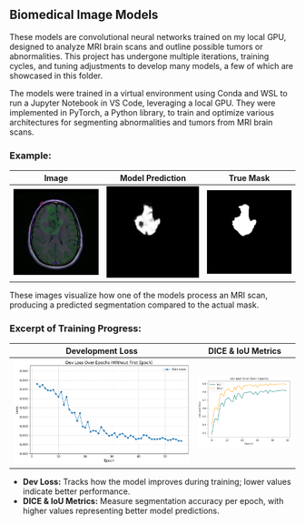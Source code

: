 ## Biomedical Image Models

These models are convolutional neural networks trained on my local GPU, designed to analyze MRI brain scans and outline possible tumors or abnormalities. This project has undergone multiple iterations, training cycles, and tuning adjustments to develop many models, a few of which are showcased in this folder.

The models were trained in a virtual environment using Conda and WSL to run a Jupyter Notebook in VS Code, leveraging a local GPU. They were implemented in PyTorch, a Python library, to train and optimize various architectures for segmenting abnormalities and tumors from MRI brain scans.

### Example:
| Image | Model Prediction | True Mask |
|--------|-----------------|-----------|
| ![Input Image](Image.png) | ![Prediction](prediction.png) |  ![Mask](testmask.png) |

These images visualize how one of the models process an MRI scan, producing a predicted segmentation compared to the actual mask.

### Excerpt of Training Progress:
| Development Loss | DICE & IoU Metrics |
|-----------------|-------------------|
| ![Dev Loss](U-NET/DevLoss.png) | ![DICE/IOU](U-NET/DICE_IOU.png) |

- **Dev Loss:** Tracks how the model improves during training; lower values indicate better performance.  
- **DICE & IoU Metrics:** Measure segmentation accuracy per epoch, with higher values representing better model predictions.


